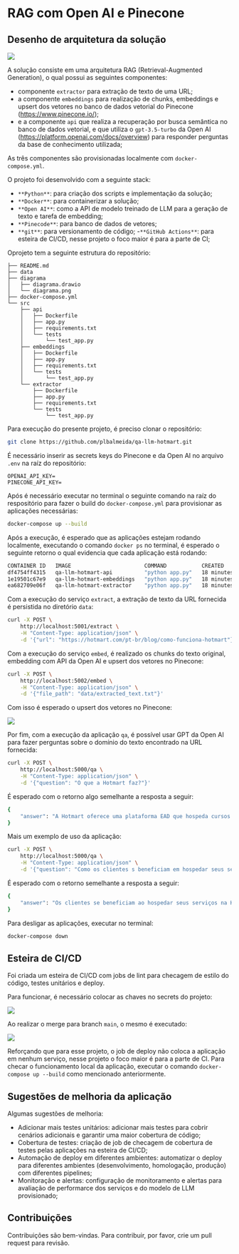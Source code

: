 # RAG com Open AI e Pinecone

## Desenho de arquitetura da solução

![](diagrama/diagrama.png)

A solução consiste em uma arquitetura RAG (Retrieval-Augmented Generation), o qual possui as seguintes componentes:
- componente `extractor` para extração de texto de uma URL;
- a componente `embeddings` para realização de chunks, embeddings e upsert dos vetores no banco de dados vetorial do Pinecone (https://www.pinecone.io/);
- e a componente `api` que realiza a recuperação por busca semântica no banco de dados vetorial, e que utiliza o `gpt-3.5-turbo` da Open AI (https://platform.openai.com/docs/overview) para responder perguntas da base de conhecimento utilizada;  

As três componentes são provisionadas localmente com `docker-compose.yml`.

O projeto foi desenvolvido com a seguinte stack: 
- `**Python**`: para criação dos scripts e implementação da solução;
- `**Docker**`: para containerizar a solução;
- `**Open AI**`: como a API de modelo treinado de LLM para a geração de texto e tarefa de embedding;
- `**Pinecode**`: para banco de dados de vetores;
- `**git**`: para versionamento de código;
-`**GitHub Actions**`: para esteira de CI/CD, nesse projeto o foco maior é para a parte de CI;

Oprojeto tem a seguinte estrutura do repositório:

```
├── README.md
├── data
├── diagrama
│   ├── diagrama.drawio
│   └── diagrama.png
├── docker-compose.yml
└── src
    ├── api
    │   ├── Dockerfile
    │   ├── app.py
    │   ├── requirements.txt
    │   └── tests
    │       └── test_app.py
    ├── embeddings
    │   ├── Dockerfile
    │   ├── app.py
    │   ├── requirements.txt
    │   └── tests
    │       └── test_app.py
    └── extractor
        ├── Dockerfile
        ├── app.py
        ├── requirements.txt
        └── tests
            └── test_app.py
```

Para execução do presente projeto, é preciso clonar o repositório:

```bash
git clone https://github.com/plbalmeida/qa-llm-hotmart.git
```

É necessário inserir as secrets keys do Pinecone e da Open AI no arquivo `.env` na raíz do repositório:

```.env
OPENAI_API_KEY=
PINECONE_API_KEY=
```

Após é necessário executar no terminal o seguinte comando na raíz do respositório para fazer o build do `docker-compose.yml` para provisionar as aplicações necessárias:

```bash
docker-compose up --build
```

Após a execução, é esperado que as aplicações estejam rodando localmente, executando o comando `docker ps` no terminal, é esperado o seguinte retorno o qual evidencia que cada aplicação está rodando:

```bash
CONTAINER ID   IMAGE                       COMMAND           CREATED          STATUS          PORTS                    NAMES
df4754ff4315   qa-llm-hotmart-api          "python app.py"   18 minutes ago   Up 18 minutes   0.0.0.0:5000->5000/tcp   api
1e19501c67e9   qa-llm-hotmart-embeddings   "python app.py"   18 minutes ago   Up 18 minutes   0.0.0.0:5002->5002/tcp   embeddings
ea682709e06f   qa-llm-hotmart-extractor    "python app.py"   18 minutes ago   Up 18 minutes   0.0.0.0:5001->5001/tcp   extractor
```

Com a execução do serviço `extract`, a extração de texto da URL fornecida é persistida no diretório `data`:
```bash
curl -X POST \
    http://localhost:5001/extract \
    -H "Content-Type: application/json" \
    -d '{"url": "https://hotmart.com/pt-br/blog/como-funciona-hotmart"}'
```

Com a execução do serviço `embed`, é realizado os chunks do texto original, embedding com API da Open AI e upsert dos vetores no Pinecone: 
```bash
curl -X POST \
    http://localhost:5002/embed \
    -H "Content-Type: application/json" \
    -d '{"file_path": "data/extracted_text.txt"}'
```

Com isso é esperado o upsert dos vetores no Pinecone:

![](figures/pinecone_console.png)

Por fim, com a execução da aplicação `qa`, é possível usar GPT da Open AI para fazer perguntas sobre o domínio do texto encontrado na URL fornecida:  
```bash
curl -X POST \
    http://localhost:5000/qa \
    -H "Content-Type: application/json" \
    -d '{"question": "O que a Hotmart faz?"}'
```

É esperado com o retorno algo semelhante a resposta a seguir:

```bash
{
    "answer": "A Hotmart oferece uma plataforma EAD que hospeda cursos online, processa pagamentos online, oferece soluções para escalar negócios digitais, automatiza processos de publicação, distribuição e pagamento, e fornece ferramentas para aumentar as vendas, como Order Bump e Funil de Vendas. Além disso, a Hotmart é um ecossistema completo em constante evolução para trazer soluções para criar e escalar negócios digitais."
}
```

Mais um exemplo de uso da aplicação:

```bash
curl -X POST \
    http://localhost:5000/qa \
    -H "Content-Type: application/json" \
    -d '{"question": "Como os clientes s beneficiam em hospedar seus serviços na Hotmart"}'
```

É esperado com o retorno semelhante a resposta a seguir:

```bash
{
    "answer": "Os clientes se beneficiam ao hospedar seus serviços na Hotmart de várias maneiras. Alguns dos benefícios incluem faturar 35% a mais sem aumentar o esforço operacional, ter acesso a uma plataforma EAD que hospeda cursos online e processa pagamentos online em um só lugar, contar com soluções para escalar negócios digitais, ter um relacionamento mais próximo com clientes reais e potenciais, não precisar contratar especialistas para desenvolver sistemas complexos, simplificar processos para focar na qualidade do conteúdo, definir horários de trabalho e utilizar técnicas de divulgação de produtos. Além disso, a Hotmart oferece infraestrutura de armazenamento segura, solução exclusiva para pagamentos online (inclusive internacionais), entrega automatizada de conteúdos aos compradores, distribuição automática de comissões para afiliados e diversas ferramentas para aumentar as vendas, como Order Bump e Funil de Vendas."
}
```

Para desligar as aplicações, executar no terminal:

```bash
docker-compose down
```

## Esteira de CI/CD

Foi criada um esteira de CI/CD com jobs de lint para checagem de estilo do código, testes unitários e deploy.

Para funcionar, é necessário colocar as chaves no secrets do projeto:

![](figures/github_secrets.png)

Ao realizar o merge para branch `main`, o mesmo é executado:

![](figures/github_actions.png)

Reforçando que para esse projeto, o job de deploy não coloca a aplicação em nenhum serviço, nesse projeto o foco maior é para a parte de CI. Para checar o funcionamento local da aplicação, executar o comando `docker-compose up --build` como mencionado anteriormente.

## Sugestões de melhoria da aplicação

Algumas sugestões de melhoria:

- Adicionar mais testes unitários: adicionar mais testes para cobrir cenários adicionais e garantir uma maior cobertura de código;
- Cobertura de testes: criação de job de checagem de cobertura de testes pelas aplicações na esteira de CI/CD;
- Automação de deploy em diferentes ambientes: automatizar o deploy para diferentes ambientes (desenvolvimento, homologação, produção) com diferentes pipelines;
- Monitoração e alertas: configuração de monitoramento e alertas para avaliação de performarce dos serviços e do modelo de LLM provisionado;

## Contribuições

Contribuições são bem-vindas. Para contribuir, por favor, crie um pull request para revisão.